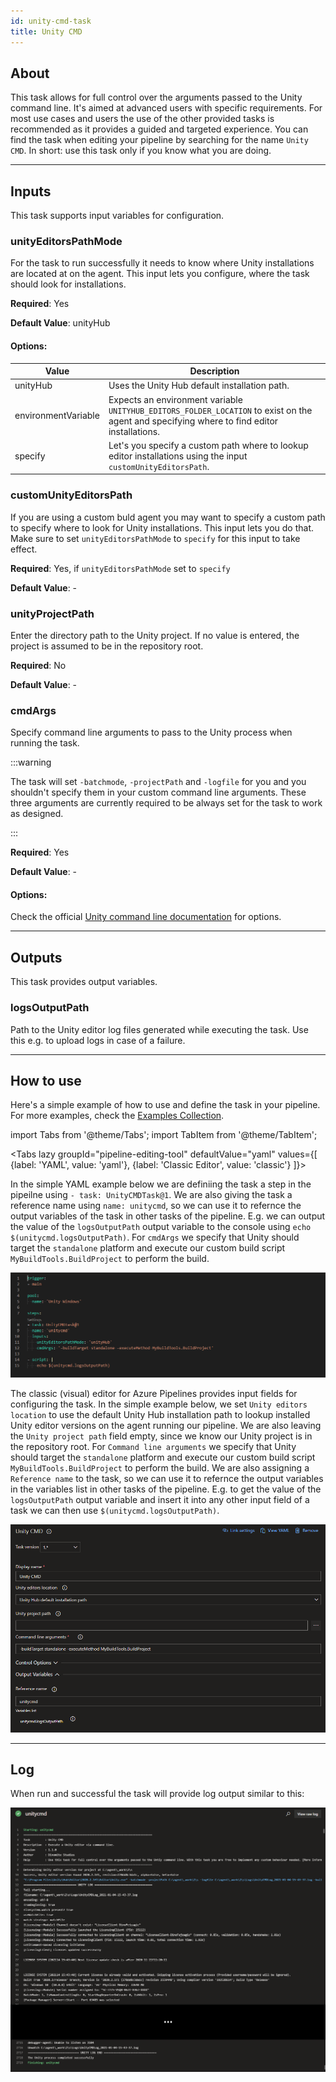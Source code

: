 ```yaml
---
id: unity-cmd-task
title: Unity CMD
---
```


## About

This task allows for full control over the arguments passed to the Unity command line. It's aimed at advanced users with specific requirements. For most use cases and users the use of the other provided tasks is recommended as it provides a guided and targeted experience. You can find the task when editing your pipeline by searching for the name `Unity CMD`. In short: use this task only if you know what you are doing.

---

## Inputs

This task supports input variables for configuration.

### unityEditorsPathMode

For the task to run successfully it needs to know where Unity installations are located at on the agent. This input lets you configure,
where the task should look for installations.

**Required**: Yes

**Default Value**: unityHub

#### Options:

| Value               | Description                                                                                                                                 |
| ------------------- | ------------------------------------------------------------------------------------------------------------------------------------------- |
| unityHub            | Uses the Unity Hub default installation path.                                                                                               |
| environmentVariable | Expects an environment variable `UNITYHUB_EDITORS_FOLDER_LOCATION` to exist on the agent and specifying where to find editor installations. |
| specify             | Let's you specify a custom path where to lookup editor installations using the input `customUnityEditorsPath`.                              |

### customUnityEditorsPath

If you are using a custom buld agent you may want to specify a custom path to specify where to look for Unity installations. This input lets you do that.
Make sure to set `unityEditorsPathMode` to `specify` for this input to take effect.

**Required**: Yes, if `unityEditorsPathMode` set to `specify`

**Default Value**: -

### unityProjectPath

Enter the directory path to the Unity project. If no value is entered, the project is assumed to be in the repository root.

**Required**: No

**Default Value**: -

### cmdArgs

Specify command line arguments to pass to the Unity process when running the task.

:::warning

The task will set `-batchmode`, `-projectPath` and `-logfile` for you and you shouldn't specify them in your custom command line arguments. These three arguments are currently required to be always set for the task to work as designed.

:::

**Required**: Yes

**Default Value**: -

#### Options:

Check the official [Unity command line documentation](https://docs.unity3d.com/Manual/CommandLineArguments.html) for options.

---

## Outputs

This task provides output variables.

### logsOutputPath

Path to the Unity editor log files generated while executing the task. Use this e.g. to upload logs in case of a failure.

---

## How to use

Here's a simple example of how to use and define the task in your pipeline. For more examples, check the [Examples Collection](./examples.md).

import Tabs from '@theme/Tabs';
import TabItem from '@theme/TabItem';

<Tabs
  lazy
  groupId="pipeline-editing-tool"
  defaultValue="yaml"
  values={[
    {label: 'YAML', value: 'yaml'},
    {label: 'Classic Editor', value: 'classic'}
  ]}>
  <TabItem value="yaml">
  <p>
  In the simple YAML example below we are definiing the task a step in the pipeilne using <code>- task: UnityCMDTask@1</code>. We are also
  giving the task a reference name using <code>name: unitycmd</code>, so we can use it to refernce the output variables of the task in other tasks of the pipeline. E.g. we can output the value of the <code>logsOutputPath</code> output variable to the console using <code>echo $(unitycmd.logsOutputPath)</code>. For <code>cmdArgs</code> we specify that Unity should target the <code>standalone</code> platform and execute our custom build script <code>MyBuildTools.BuildProject</code> to perform the build.
  </p>
  <img src="../static/img/unity-cmd-task/unity-cmd-yaml.png" alt="Classic Pipeline YAML Task Configuration"/>
  </TabItem>
  <TabItem value="classic">
  <p>
  The classic (visual) editor for Azure Pipelines provides input fields for configuring the task. In the simple example below, we set <code>Unity editors location</code> to use the default Unity Hub installation path to lookup installed Unity editor versions on the agent running our pipeline. We are also leaving the <code>Unity project path</code> field empty, since we know our Unity project is in the repository root. For <code>Command line arguments</code> we specify that Unity should target the <code>standalone</code> platform and execute our custom build script <code>MyBuildTools.BuildProject</code> to perform the build. We are also assigning a <code>Reference name</code> to the task, so we can use it to refernce the output variables in the variables list in other tasks of the pipeline. E.g. to get the value of the <code>logsOutputPath</code> output variable and insert it into any other input field of a task we can then use <code>$(unitycmd.logsOutputPath)</code>.
  </p>

  <img src="../static/img/unity-cmd-task/unity-cmd-classic.png" alt="Classic Pipeline Designer Task Configuration"/>
  </TabItem>
</Tabs>

---

## Log

When run and successful the task will provide log output similar to this:

![Task Log](../static/img/unity-cmd-task/unity-cmd-log.png)